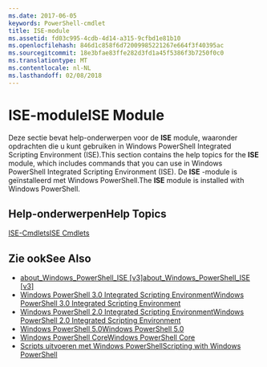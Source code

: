 ```yaml
---
ms.date: 2017-06-05
keywords: PowerShell-cmdlet
title: ISE-module
ms.assetid: fd03c995-4cdb-4d14-a315-9cfbd1e81b10
ms.openlocfilehash: 846d1c858f6d72009985221267e664f3f40395ac
ms.sourcegitcommit: 18e3bfae83ffe282d3fd1a45f5386f3b7250f0c0
ms.translationtype: MT
ms.contentlocale: nl-NL
ms.lasthandoff: 02/08/2018
---
```

# <a name="ise-module"></a><span data-ttu-id="6cc37-103">ISE-module</span><span class="sxs-lookup"><span data-stu-id="6cc37-103">ISE Module</span></span>
<span data-ttu-id="6cc37-104">Deze sectie bevat help-onderwerpen voor de **ISE** module, waaronder opdrachten die u kunt gebruiken in Windows PowerShell Integrated Scripting Environment (ISE).</span><span class="sxs-lookup"><span data-stu-id="6cc37-104">This section contains the help topics for the **ISE** module, which includes commands that you can use in Windows PowerShell Integrated Scripting Environment (ISE).</span></span> <span data-ttu-id="6cc37-105">De **ISE** -module is geïnstalleerd met Windows PowerShell.</span><span class="sxs-lookup"><span data-stu-id="6cc37-105">The **ISE** module is installed with Windows PowerShell.</span></span>

## <a name="help-topics"></a><span data-ttu-id="6cc37-106">Help-onderwerpen</span><span class="sxs-lookup"><span data-stu-id="6cc37-106">Help Topics</span></span>
[<span data-ttu-id="6cc37-107">ISE-Cmdlets</span><span class="sxs-lookup"><span data-stu-id="6cc37-107">ISE Cmdlets</span></span>](http://go.microsoft.com/fwlink/?LinkID=254686)

## <a name="see-also"></a><span data-ttu-id="6cc37-108">Zie ook</span><span class="sxs-lookup"><span data-stu-id="6cc37-108">See Also</span></span>
- <span data-ttu-id="6cc37-109">[about_Windows_PowerShell_ISE [v3]](https://technet.microsoft.com/en-us/library/dfa54d47-60c6-4fff-8197-c747e8d411bb)</span><span class="sxs-lookup"><span data-stu-id="6cc37-109">[about_Windows_PowerShell_ISE [v3]](https://technet.microsoft.com/en-us/library/dfa54d47-60c6-4fff-8197-c747e8d411bb)</span></span>
- [<span data-ttu-id="6cc37-110">Windows PowerShell 3.0 Integrated Scripting Environment</span><span class="sxs-lookup"><span data-stu-id="6cc37-110">Windows PowerShell 3.0 Integrated Scripting Environment</span></span>](http://go.microsoft.com/fwlink/?LinkId=254681)
- [<span data-ttu-id="6cc37-111">Windows PowerShell 2.0 Integrated Scripting Environment</span><span class="sxs-lookup"><span data-stu-id="6cc37-111">Windows PowerShell 2.0 Integrated Scripting Environment</span></span>](http://go.microsoft.com/fwlink/?LinkID=238569)
- [<span data-ttu-id="6cc37-112">Windows PowerShell 5.0</span><span class="sxs-lookup"><span data-stu-id="6cc37-112">Windows PowerShell 5.0</span></span>](../../whats-new/What-s-New-in-Windows-PowerShell-50.md)
- [<span data-ttu-id="6cc37-113">Windows PowerShell Core</span><span class="sxs-lookup"><span data-stu-id="6cc37-113">Windows PowerShell Core</span></span>](https://technet.microsoft.com/en-us/library/4b75f1e4-f327-48f3-92ab-bf5435094d41)
- [<span data-ttu-id="6cc37-114">Scripts uitvoeren met Windows PowerShell</span><span class="sxs-lookup"><span data-stu-id="6cc37-114">Scripting with Windows PowerShell</span></span>](../../getting-started/fundamental/Scripting-with-Windows-PowerShell.md)

